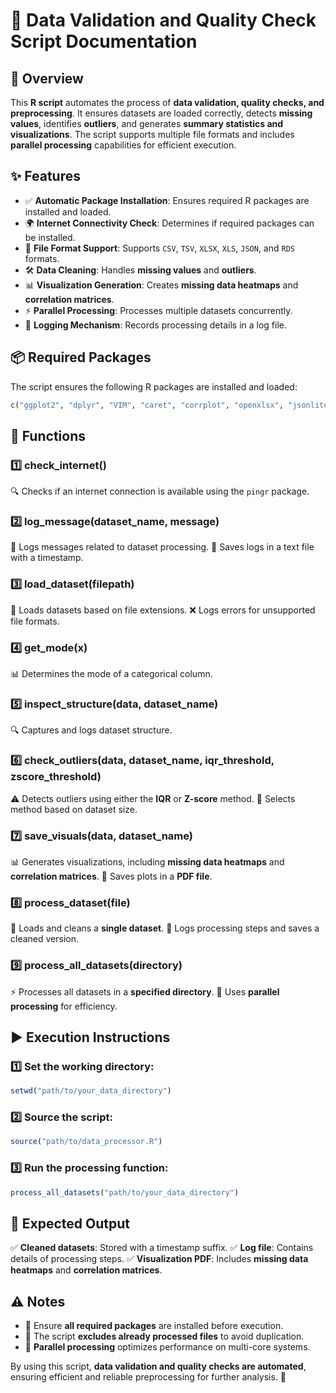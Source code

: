 # 📌 Data Validation and Quality Check Script Documentation

## 🚀 Overview
This **R script** automates the process of **data validation, quality checks, and preprocessing**. It ensures datasets are loaded correctly, detects **missing values**, identifies **outliers**, and generates **summary statistics and visualizations**. The script supports multiple file formats and includes **parallel processing** capabilities for efficient execution.

## ✨ Features
- ✅ **Automatic Package Installation**: Ensures required R packages are installed and loaded.
- 🌍 **Internet Connectivity Check**: Determines if required packages can be installed.
- 📂 **File Format Support**: Supports `CSV`, `TSV`, `XLSX`, `XLS`, `JSON`, and `RDS` formats.
- 🛠 **Data Cleaning**: Handles **missing values** and **outliers**.
- 📊 **Visualization Generation**: Creates **missing data heatmaps** and **correlation matrices**.
- ⚡ **Parallel Processing**: Processes multiple datasets concurrently.
- 📝 **Logging Mechanism**: Records processing details in a log file.

## 📦 Required Packages
The script ensures the following R packages are installed and loaded:
```r
c("ggplot2", "dplyr", "VIM", "caret", "corrplot", "openxlsx", "jsonlite", "readr", "readxl", "data.table", "conflicted", "pacman")
```

## 🔧 Functions

### 1️⃣ **check_internet()**
🔍 Checks if an internet connection is available using the `pingr` package.

### 2️⃣ **log_message(dataset_name, message)**
📝 Logs messages related to dataset processing.
📁 Saves logs in a text file with a timestamp.

### 3️⃣ **load_dataset(filepath)**
📂 Loads datasets based on file extensions.
❌ Logs errors for unsupported file formats.

### 4️⃣ **get_mode(x)**
📊 Determines the mode of a categorical column.

### 5️⃣ **inspect_structure(data, dataset_name)**
🔍 Captures and logs dataset structure.

### 6️⃣ **check_outliers(data, dataset_name, iqr_threshold, zscore_threshold)**
⚠️ Detects outliers using either the **IQR** or **Z-score** method.
🔄 Selects method based on dataset size.

### 7️⃣ **save_visuals(data, dataset_name)**
📊 Generates visualizations, including **missing data heatmaps** and **correlation matrices**.
📁 Saves plots in a **PDF file**.

### 8️⃣ **process_dataset(file)**
📂 Loads and cleans a **single dataset**.
📝 Logs processing steps and saves a cleaned version.

### 9️⃣ **process_all_datasets(directory)**
⚡ Processes all datasets in a **specified directory**.
🔄 Uses **parallel processing** for efficiency.

## ▶️ Execution Instructions

### 1️⃣ **Set the working directory**:
```r
setwd("path/to/your_data_directory")
```

### 2️⃣ **Source the script**:
```r
source("path/to/data_processor.R")
```

### 3️⃣ **Run the processing function**:
```r
process_all_datasets("path/to/your_data_directory")
```

## 📌 Expected Output
✅ **Cleaned datasets**: Stored with a timestamp suffix.
✅ **Log file**: Contains details of processing steps.
✅ **Visualization PDF**: Includes **missing data heatmaps** and **correlation matrices**.

## ⚠️ Notes
- 🔹 Ensure **all required packages** are installed before execution.
- 🔹 The script **excludes already processed files** to avoid duplication.
- 🔹 **Parallel processing** optimizes performance on multi-core systems.

By using this script, **data validation and quality checks are automated**, ensuring efficient and reliable preprocessing for further analysis. 🚀
